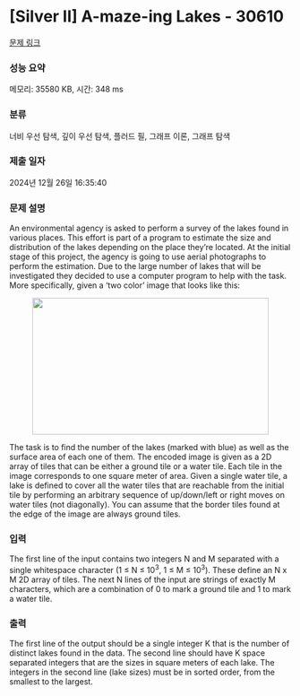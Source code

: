 # [Silver II] A-maze-ing Lakes - 30610 

[문제 링크](https://www.acmicpc.net/problem/30610) 

### 성능 요약

메모리: 35580 KB, 시간: 348 ms

### 분류

너비 우선 탐색, 깊이 우선 탐색, 플러드 필, 그래프 이론, 그래프 탐색

### 제출 일자

2024년 12월 26일 16:35:40

### 문제 설명

<p>An environmental agency is asked to perform a survey of the lakes found in various places. This effort is part of a program to estimate the size and distribution of the lakes depending on the place they’re located. At the initial stage of this project, the agency is going to use aerial photographs to perform the estimation. Due to the large number of lakes that will be investigated they decided to use a computer program to help with the task. More specifically, given a ‘two color’ image that looks like this:</p>

<p style="text-align: center;"><img alt="" src="https://upload.acmicpc.net/646a1f3a-12b2-447d-97e9-f52a09341ed0/-/preview/" style="width: 422px; height: 244px;"></p>

<p>The task is to find the number of the lakes (marked with blue) as well as the surface area of each one of them. The encoded image is given as a 2D array of tiles that can be either a ground tile or a water tile. Each tile in the image corresponds to one square meter of area. Given a single water tile, a lake is defined to cover all the water tiles that are reachable from the initial tile by performing an arbitrary sequence of up/down/left or right moves on water tiles (not diagonally). You can assume that the border tiles found at the edge of the image are always ground tiles.</p>

### 입력 

 <p>The first line of the input contains two integers N and M separated with a single whitespace character (1 ≤ N ≤ 10<sup>3</sup>, 1 ≤ M ≤ 10<sup>3</sup>). These define an N x M 2D array of tiles. The next N lines of the input are strings of exactly M characters, which are a combination of 0 to mark a ground tile and 1 to mark a water tile.</p>

### 출력 

 <p>The first line of the output should be a single integer K that is the number of distinct lakes found in the data. The second line should have K space separated integers that are the sizes in square meters of each lake. The integers in the second line (lake sizes) must be in sorted order, from the smallest to the largest.</p>

